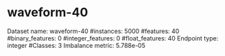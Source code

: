 # waveform-40
Dataset name: waveform-40
#instances: 5000
#features: 40
  #binary_features: 0
  #integer_features: 0
  #float_features: 40
Endpoint type: integer
#Classes: 3
Imbalance metric: 5.788e-05
